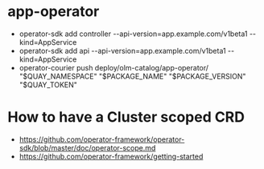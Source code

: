 # app-operator
- operator-sdk add controller --api-version=app.example.com/v1beta1 --kind=AppService
- operator-sdk add api --api-version=app.example.com/v1beta1 --kind=AppService
- operator-courier push deploy/olm-catalog/app-operator/ "$QUAY_NAMESPACE" "$PACKAGE_NAME" "$PACKAGE_VERSION" "$QUAY_TOKEN"

# How to have a Cluster scoped CRD

- https://github.com/operator-framework/operator-sdk/blob/master/doc/operator-scope.md
- https://github.com/operator-framework/getting-started